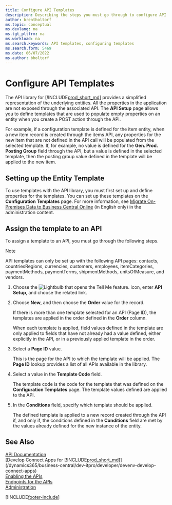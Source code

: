 ```yaml
---
title: Configure API Templates
description: Describing the steps you must go through to configure API templates for Dynamics 365 Business Central.
author: brentholtorf
ms.topic: conceptual
ms.devlang: na
ms.tgt_pltfrm: na
ms.workload: na
ms.search.keywords: API templates, configuring templates
ms.search.form: 5469
ms.date: 06/07/2022
ms.author: bholtorf
---
```


# Configure API Templates

The API library for [!INCLUDE[prod_short_md](includes/prod_short.md)] provides a simplified representation of the underlying entities. All the properties in the application are not exposed through the associated API. The **API Setup** page allows you to define templates that are used to populate empty properties on an entity when you create a POST action through the API. 

For example, if a configuration template is defined for the item entity, when a new item record is created through the items API, any properties for the new item that are not defined in the API call will be populated from the selected template. If, for example, no value is defined for the **Gen. Prod. Posting Group** field through the API, but a value is defined in the selected template, then the posting group value defined in the template will be applied to the new item. 

## Setting up the Entity Template

To use templates with the API library, you must first set up and define properties for the templates. You can set up these templates on the **Configuration Templates** page. For more information, see [Migrate On-Premises Data to Business Central Online](/dynamics365/business-central/dev-itpro/administration/migrate-data) (in English only) in the administration content.  

## Assign the template to an API

To assign a template to an API, you must go through the following steps.

> [!NOTE]  
> API templates can only be set up with the following API pages: contacts, countriesRegions, currencies, customers, employees, itemCategories, paymentMethods, paymentTerms, shipmentMethods, unitsOfMeasure, and vendors.

1. Choose the ![Lightbulb that opens the Tell Me feature.](media/ui-search/search_small.png "Tell me what you want to do") icon, enter **API Setup**, and choose the related link.
2. Choose **New**, and then choose the **Order** value for the record.  

    If there is more than one template selected for an API (Page ID), the templates are applied in the order defined in the **Order** column.  

    When each template is applied, field values defined in the template are only applied to fields that have not already had a value defined, either explicitly in the API, or in a previously applied template in the order.  
3. Select a **Page ID** value.  

    This is the page for the API to which the template will be applied. The **Page ID** lookup provides a list of all APIs available in the library.
4. Select a value in the **Template Code** field.  

    The template code is the code for the template that was defined on the **Configuration Templates** page. The template values defined are applied to the API.  
5. In the **Conditions** field, specify which template should be applied.  

    The defined template is applied to a new record created through the API if, and only if, the conditions defined in the **Conditions** field are met by the values already defined for the new instance of the entity.

## See Also

[API Documentation](/dynamics-nav/fin-graph)  
[Develop Connect Apps for [!INCLUDE[prod_short_md](includes/prod_short.md)]](/dynamics365/business-central/dev-itpro/developer/devenv-develop-connect-apps)  
[Enabling the APIs](/dynamics-nav/enabling-apis-for-dynamics-nav)  
[Endpoints for the APIs](/dynamics-nav/endpoints-apis-for-dynamics)  
[Administration](admin-setup-and-administration.md)

[!INCLUDE[footer-include](includes/footer-banner.md)]